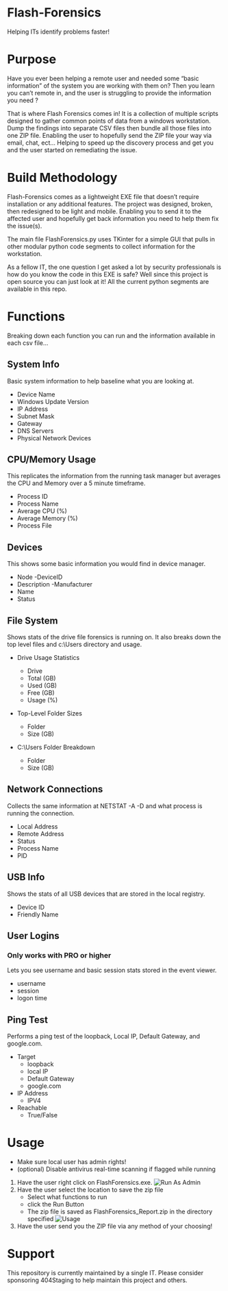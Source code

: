 # Flash-Forensics

Helping ITs identify problems faster!

# Purpose

Have you ever been helping a remote user and needed some “basic information” of the system you are working with them on? Then you learn you can’t remote in, and the user is struggling to provide the information you need ?  

That is where Flash Forensics comes in! It is a collection of multiple scripts designed to gather common points of data from a windows workstation. Dump the findings into separate CSV files then bundle all those files into one ZIP file. Enabling the user to hopefully send the ZIP file your way via email, chat, ect… Helping to speed up the discovery process and get you and the user started on remediating the issue. 

# Build Methodology

Flash-Forensics comes as a lightweight EXE file that doesn’t require installation or any additional features. The project was designed, broken, then redesigned to be light and mobile. Enabling you to send it to the affected user and hopefully get back information you need to help them fix the issue(s).

The main file FlashForensics.py uses TKinter for a simple GUI that pulls in other modular python code segments to collect information for the workstation. 

As a fellow IT, the one question I get asked a lot by security professionals is how do you know the code in this EXE is safe? Well since this project is open source you can just look at it! All the current python segments are available in this repo. 


# Functions

Breaking down each function you can run and the information available in each csv file...

## System Info

Basic system information to help baseline what you are looking at. 

- Device Name
- Windows Update Version
- IP Address
- Subnet Mask
- Gateway
- DNS Servers
- Physical Network Devices


## CPU/Memory Usage

This replicates the information from the running task manager but averages the CPU and Memory over a 5 minute timeframe.

- Process ID
- Process Name
- Average CPU (%)
- Average Memory (%)
- Process File

## Devices

This shows some basic information you would find in device manager.

- Node
-DeviceID
- Description
-Manufacturer
- Name
- Status

## File System

Shows stats of the drive file forensics is running on. It also breaks down the top level files and c:\Users directory and usage.

- Drive Usage Statistics
    - Drive
    - Total (GB)
    - Used (GB)
    - Free (GB)
    - Usage (%)

- Top-Level Folder Sizes
    - Folder
    - Size (GB)

- C:\Users Folder Breakdown
    - Folder
    - Size (GB)

## Network Connections

Collects the same information at NETSTAT -A -D and what process is running the connection.

- Local Address
- Remote Address
- Status
- Process Name
- PID
## USB Info
Shows the stats of all USB devices that are stored in the local registry.

- Device ID
- Friendly Name
## User Logins
### Only works with PRO or higher
Lets you see username and basic session stats stored in the event viewer.

- username
- session
- logon time

## Ping Test

Performs a ping test of the loopback, Local IP, Default Gateway, and google.com.

- Target
    - loopback
    - local IP
    - Default Gateway
    - google.com
- IP Address
    - IPV4
- Reachable
    - True/False

# Usage

- Make sure local user has admin rights!
- (optional) Disable antivirus real-time scanning if flagged while running

1. Have the user right click on FlashForensics.exe.
    ![Run As Admin](./Media/Screenshots/RunAs.jpg)
2. Have the user select the location to save the zip file
    - Select what functions to run
    - click the Run Button
    - The zip file is saved as FlashForensics_Report.zip in the directory specified
    ![Usage](./Media/Screenshots/Usage.jpg)
3. Have the user send you the ZIP file via any method of your choosing! 

# Support

This repository is currently maintained by a single IT. Please consider sponsoring 404Staging to help maintain this project and others.